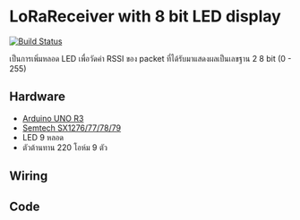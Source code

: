 # LoRaReceiver with 8 bit LED display

[![Build Status](https://travis-ci.org/travis-ci/travis-web.svg?branch=master)](https://travis-ci.org/travis-ci/travis-web)

เป็นการเพิ่มหลอด LED เพื่อวัดค่า RSSI ของ packet ที่ได้รับมาแสดงผลเป็นเลขฐาน 2 8 bit (0 - 255)
## Hardware
* [Arduino UNO R3](https://store.arduino.cc/usa/arduino-uno-rev3)
* [Semtech SX1276/77/78/79](http://www.semtech.com/apps/product.php?pn=SX1276)
* LED 9 หลอด
* ตัวต้านทาน 220 โอห์ม 9 ตัว

## Wiring

## Code
